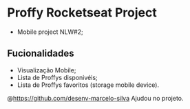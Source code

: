 # Proffy Rocketseat Project

- Mobile project NLW#2;

## Fucionalidades 

- Visualização Mobile;
- Lista de Proffys disponivéis;
- Lista de Proffys favoritos (storage mobile device).

@https://github.com/desenv-marcelo-silva Ajudou no projeto. 
